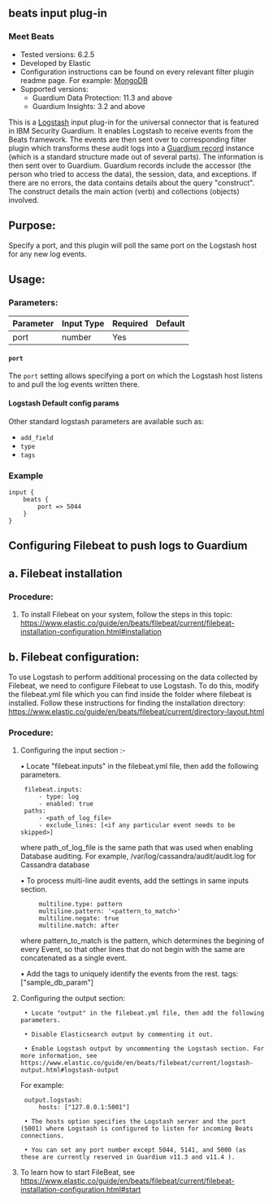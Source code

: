 ## beats input plug-in
### Meet Beats
* Tested versions: 6.2.5
* Developed by Elastic
* Configuration instructions can be found on every relevant filter plugin readme page. For example: [MongoDB](https://github.com/IBM/universal-connectors/blob/main/filter-plugin/logstash-filter-mongodb-guardium#configuring-audit-logs-on-mongodb-and-forwarding-to-guardium-via-filebeat)
* Supported versions:
  * Guardium Data Protection: 11.3 and above
  * Guardium Insights: 3.2 and above

This is a [Logstash](https://github.com/elastic/logstash) input plug-in for the universal connector that is featured in IBM Security Guardium. It  enables Logstash to receive events from the Beats framework. The events are then sent over to corresponding filter plugin which transforms these audit logs into a [Guardium record](https://github.com/IBM/universal-connectors/blob/main/common/src/main/java/com/ibm/guardium/universalconnector/commons/structures/Record.java)  instance (which is a standard structure made out of several parts). The information is then sent over to Guardium. Guardium records include the accessor (the person who tried to access the data), the session, data, and exceptions. If there are no errors, the data contains details about the query "construct". The construct details the main action (verb) and collections (objects) involved.


## Purpose:

Specify a port, and this plugin will poll the same port on the Logstash host for any new log events.


## Usage:

### Parameters:
	
| Parameter | Input Type | Required | Default |
|-----------|------------|----------|---------|
| port  | number | Yes | |



#### `port`
The `port` setting allows specifying a port on which the Logstash host listens to and pull the log events written there.


#### Logstash Default config params
Other standard logstash parameters are available such as:
* `add_field`
* `type`
* `tags`

### Example

	input {
		beats {
			port => 5044
		}
	}


## Configuring Filebeat to push logs to Guardium

## a. Filebeat installation

### Procedure:

1. To install Filebeat on your system, follow the steps in this topic:
    https://www.elastic.co/guide/en/beats/filebeat/current/filebeat-installation-configuration.html#installation

## b. Filebeat configuration:

To use Logstash to perform additional processing on the data collected by Filebeat, we need to configure Filebeat to use Logstash. To do this, modify the filebeat.yml file which you can find inside the folder where filebeat is installed. Follow these instructions for finding the installation directory:
https://www.elastic.co/guide/en/beats/filebeat/current/directory-layout.html

### Procedure:

1. Configuring the input section :-

    • Locate "filebeat.inputs" in the filebeat.yml file, then add the following parameters.

		filebeat.inputs:
			- type: log   
			- enabled: true
		paths:
			- <path_of_log_file>
			- exclude_lines: [<if any particular event needs to be skipped>]

	where path_of_log_file is the same path that was used when enabling Database auditing. For example, /var/log/cassandra/audit/audit.log for Cassandra database
	
	• To process multi-line audit events, add the settings in same inputs section.
	
			multiline.type: pattern
			multiline.pattern: '<pattern_to_match>'
			multiline.negate: true
			multiline.match: after
	
	where pattern_to_match is the pattern, which determines the begining of every Event, so that other lines that do not begin with the same are concatenated as a single event.
			
	• Add the tags to uniquely identify the events from the rest.
			tags: ["sample_db_param"]
	
2. Configuring the output section:

		• Locate "output" in the filebeat.yml file, then add the following parameters.

		• Disable Elasticsearch output by commenting it out.

		• Enable Logstash output by uncommenting the Logstash section. For more information, see https://www.elastic.co/guide/en/beats/filebeat/current/logstash-output.html#logstash-output

    For example:

		output.logstash:
			hosts: ["127.0.0.1:5001"]
		
		• The hosts option specifies the Logstash server and the port (5001) where Logstash is configured to listen for incoming Beats connections.

		• You can set any port number except 5044, 5141, and 5000 (as these are currently reserved in Guardium v11.3 and v11.4 ).

3. To learn how to start FileBeat, see https://www.elastic.co/guide/en/beats/filebeat/current/filebeat-installation-configuration.html#start